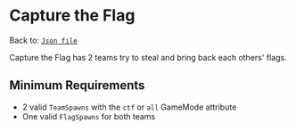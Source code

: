 # Capture the Flag
Back to: [`Json file`](/docs/json.md)

Capture the Flag has 2 teams try to steal and bring back each others' flags.

## Minimum Requirements
- 2 valid `TeamSpawns` with the `ctf` or `all` GameMode attribute
- One valid `FlagSpawns` for both teams